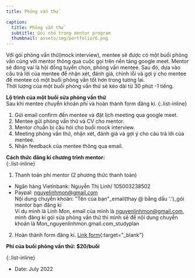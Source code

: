 ```yaml
---
title: Phỏng vấn thử

caption:
  title: Phỏng vấn thử
  subtitle: Gói nhỏ trong mentor program
  thumbnail: assets/img/portfolio/6.png
---
```

Với gói phỏng vấn thử(mock interview), mentee sẽ được có một buổi phỏng vấn cùng với mentor thông qua cuộc gọi trên nền tảng google meet. Mentor sẽ đóng vai là hội đồng tuyển chọn, phỏng vấn mentee. Sau đó, dựa vào câu trả lời của mentee để nhận xét, đánh giá, chỉnh lỗi và gợi ý cho mentee để mentee có một buổi phỏng vấn tốt hơn trong tương lai. 
<br/> Thời lượng của một buổi phỏng vấn thử sẽ kéo dài từ 30 phút -1 tiếng. 

**Lộ trình của một buổi sửa phỏng vấn thử** 
<br/>Sau khi mentee chuyển khoản phí và hoàn thành form đăng kí. 
{:.list-inline}
1. Gửi email confirm đến mentee và đặt lịch meeting qua google meet.
2. Mentee gửi phỏng vấn thử và CV cho mentor. 
3. Mentor chuẩn bị câu hỏi cho buổi mock interview. 
4. Meeting phỏng vấn thử, nhận xét, đánh giá và gợi ý cho câu trả lời của mentee. 
5. Nhận feedback của mentee thông qua email.

**Cách thức đăng kí chương trình mentor:**  
{:.list-inline}
1. Thanh toán phí mentor (2 phương thức thanh toán)
- Ngân hàng Vietinbank: Nguyễn Thị Linh/ 105003238502
- Paypal: nguyelinhmon@gmail.com
<br />Nội dung chuyển khoản: "Tên của bạn"_email(thay @ bằng dấu '.')_gói mentor bạn đăng kí
<br />Ví dụ mình là Linh Mon, email của mình là nguyenlinhmon@gmail.com, mình đăng kí gói sửa phỏng vấn thử thì mình sẽ để nội dung chuyển khoản là Mon_nguyenlinhmon.gmail.com_studyplan
2. Hoàn thành form đăng kí. [Link form](https://forms.gle/vb5613wWEQbNrDnU6){:target="_blank"}

**Phí của buổi phỏng vấn thử: $20/buổi**

{:.list-inline}
- Date: July 2022

